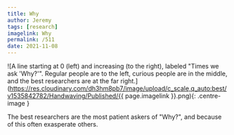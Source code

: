 ```yaml
---
title: Why
author: Jeremy
tags: [research]
imagelink: Why
permalink: /511
date: 2021-11-08
---
```


![A line starting at 0 (left) and increasing (to the right), labeled "Times we ask 'Why?'". Regular people are to the left, curious people are in the middle, and the best researchers are at the far right.](https://res.cloudinary.com/dh3hm8pb7/image/upload/c_scale,q_auto:best/v1535842782/Handwaving/Published/{{ page.imagelink }}.png){: .centre-image }

The best researchers are the most patient askers of "Why?", and because of this often exasperate others.
